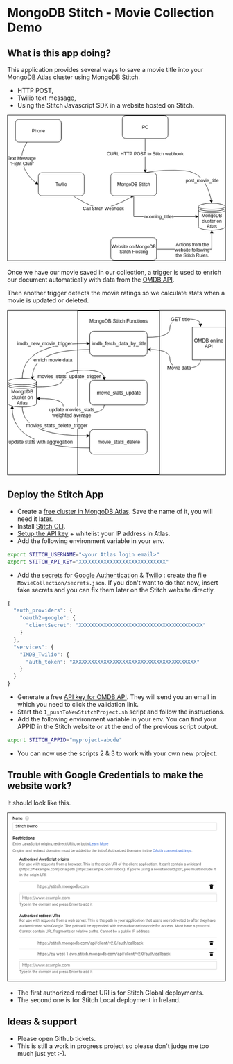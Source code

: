 # MongoDB Stitch - Movie Collection Demo

## What is this app doing?

This application provides several ways to save a movie title into your MongoDB Atlas cluster using MongoDB Stitch. 
  - HTTP POST,
  - Twilio text message,
  - Using the Stitch Javascript SDK in a website hosted on Stitch.
  
![Google configuration](images/movie.png)

Once we have our movie saved in our collection, a trigger is used to enrich our document automatically with data from the [OMDB API](http://www.omdbapi.com/).

Then another trigger detects the movie ratings so we calculate stats when a movie is updated or deleted.

![Google configuration](images/triggers.png)

## Deploy the Stitch App

* Create a [free cluster in MongoDB Atlas](https://docs.mongodb.com/manual/tutorial/atlas-free-tier-setup/). Save the name of it, you will need it later.
* Install [Stitch CLI](https://docs.mongodb.com/stitch/import-export/stitch-cli-reference/).
* [Setup the API key](https://docs.atlas.mongodb.com/configure-api-access/) + whitelist your IP address in Atlas.
* Add the following environment variable in your env.

```sh
export STITCH_USERNAME="<your Atlas login email>"
export STITCH_API_KEY="XXXXXXXXXXXXXXXXXXXXXXXXXXXX"
```

* Add the [secrets](https://docs.mongodb.com/stitch/import-export/application-schema/#sensitive-information) for [Google Authentication](https://console.developers.google.com/apis/credentials) & [Twilio](https://www.twilio.com/console/sms/services) : create the file `MovieCollection/secrets.json`. If you don't want to do that now, insert fake secrets and you can fix them later on the Stitch website directly.

```js
{
  "auth_providers": {
    "oauth2-google": {
      "clientSecret": "XXXXXXXXXXXXXXXXXXXXXXXXXXXXXXXXXXXXXXXX"
    }
  },
  "services": {
    "IMDB_Twilio": {
      "auth_token": "XXXXXXXXXXXXXXXXXXXXXXXXXXXXXXXXXXXXXXXX"
    }
  }
}

```
 
* Generate a free [API key for OMDB API](http://www.omdbapi.com/apikey.aspx). They will send you an email in which you need to click the validation link.
* Start the `1_pushToNewStitchProject.sh` script and follow the instructions.
* Add the following environment variable in your env. You can find your APPID in the Stitch website or at the end of the previous script output.

```sh
export STITCH_APPID="myproject-abcde"
```

* You can now use the scripts 2 & 3 to work with your own new project.
 
## Trouble with Google Credentials to make the website work?

It should look like this.

![Google configuration](images/google.png)

- The first authorized redirect URI is for Stitch Global deployments.
- The second one is for Stitch Local deployment in Ireland.
 

## Ideas & support

 * Please open Github tickets.
 * This is still a work in progress project so please don't judge me too much just yet :-).
